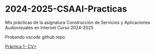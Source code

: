 # 2024-2025-CSAAI-Practicas
Mis prácticas de la asignatura Construcción de Servicios y Aplicaciones Audiovisuales en Internet Curso 2024-2025


Probando vscode github repo

<p>
    <a href =" https://github.com/luciamun/2024-2025-CSAAI-Practicas/tree/main/P1/CVRESPONSIVE/index.html"> Práctica 1- CV></a>

</p>
